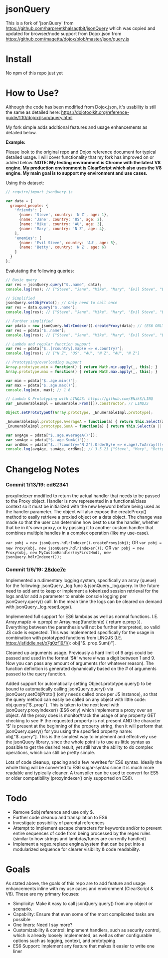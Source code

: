 # jsonQuery
This is a fork of 'jsonQuery' from https://github.com/harpreetkhalsagtbit/jsonQuery which was copied and updated for browser/node support from Dojox.json from https://github.com/maqetta/dojox/blob/master/json/query.js

# Install

No npm of this repo just yet

# How to Use?
Although the code has been modified from Dojox.json, it's usability is still the same as detailed here: https://dojotoolkit.org/reference-guide/1.10/dojox/json/query.html

My fork simple adds additional features and usage enhancements as detailed below.

**Example:**

Please look to the original repo and Dojox reference document for typical detailed usage. I will cover functionality that my fork has improved on or added below. **NOTE: My testing environment is Chrome with the latest V8 engine. My production environment is ClearScript which also uses the V8 engine. My main goal is to support my environment and use cases.**

Using this dataset:
```js
// require/import jsonQuery.js

var data = {
  grouped_people: {
    'friends': [
      {name: 'Steve', country: 'N Z', age: 1},
      {name: 'Jane', country: 'US', age: 2},
      {name: 'Mike', country: 'AU', age: 3},
      {name: 'Mary', country: 'N Z', age: 4},
    ],
    'enemies': [
      {name: 'Evil Steve', country: 'AU', age: 5},
      {name: 'Betty', country: 'N Z', age: 6}
    ]
  }
};
```

Evalutating the following queries:
```js
// Basic query
var res = jsonQuery.query("$..name", data);
console.log(res); // ["Steve", "Jane", "Mike", "Mary", "Evil Steve", "Betty"]

// Simplified
jsonQuery.setObjProto(); // Only need to call once
var res = data.query("$..name");
console.log(res); // ["Steve", "Jane", "Mike", "Mary", "Evil Steve", "Betty"]

// Further simplified
var pdata = new jsonQuery.hdlrIndexer().createProxy(data); // (ES6 ONLY) Called once per object that it needs to be used on; must reference the produced proxied object
var res = pdata["$..name"];
console.log(res); // ["Steve", "Jane", "Mike", "Mary", "Evil Steve", "Betty"]

// Lambda and regular function support
var res = pdata["$..[?country].map(e => e.country)"];
console.log(res); // ["N Z", "US", "AU", "N Z", "AU", "N Z"]

// Prototyping/overloading support
Array.prototype.min = function() { return Math.min.apply(_, this); }
Array.prototype.max = function() { return Math.max.apply(_, this); }

var min = pdata["$..age.min()"];
var max = pdata["$..age.max()"];
console.log(min, max); // 1 6

// Lambda & Prototyping with LINQJS: https://github.com/ENikS/LINQ
var _EnumerableImpl = Enumerable.From([]).constructor; // LINQJS

Object.setPrototypeOf(Array.prototype, _EnumerableImpl.prototype);

_EnumerableImpl.prototype.AverageA = function(a) { return this.Select(a || (e => e)).Average(e => parseInt(e, 10) || null) };
_EnumerableImpl.prototype.SumA = function(a) { return this.Select(a || (e => e)).Sum(e => parseInt(e, 10) || null) };

var avgAge = pdata["$..age.AverageA()"]);
var sumAge = pdata["$..age.SumA()"]);
var ordNms = pdata["$..[?country='N Z'].OrderBy(e => e.age).ToArray()[=name]"];
console.log(avgAge, sumAge, ordNms); // 3.5 21 ["Steve", "Mary", "Betty"]
```


# Changelog Notes
### Commit 1/13/19: [ed62341](https://github.com/gerneio/jsonQuery/commit/ed6234123d4c0922603b20f132e52c1293e2ef44)

proxyIndexer modified to return the actual handler that needs to be passed to the Proxy object. Handler is now represented in a functional/class context so it must be initialized with the new keyword before being used as the handler parameter. The object will also expose the createProxy() method to easily retrieve a proxied object on a data object. The change was made so that the user can determine how best to use the handler, whether that be in it's own proxy, or by passing it to another custom handler that combines multiple handles in a complex operation (like my use-case).

```var pobj = new jsonQuery.hdlrIndexer().createProxy(obj);```
OR
```var pobj = new Proxy(obj, new jsonQuery.hdlrIndexer());```
OR
```var pobj = new Proxy(obj, new MyCustomHandler(myFirstHndl, new jsonQuery.hdlrIndexer());```


### Commit 1/6/19: [28dce7e](https://github.com/gerneio/jsonQuery/commit/28dce7e90efb3d0a79c4c7ed4b9cf096352d7890)

Implemented a rudimentary logging system, specifically an array (queue) for the following: jsonQuery._log.func & jsonQuery._log.query. In the future need to add amt to keep or implement a tokenized session retrieval for the logs and/or add a parameter to enable console logging per jsonQuery.query() call. In the mean time the logs can be cleared on demand with jsonQuery._log.resetLogs().

Implemented full support for ES6 lambdas as well as normal functions. I.E. Array.map(e => e.prop) or Array.map(function(e) { return e.prop }). Everything between the parenthesis will not be further interpreted, so valid JS code is expected. This was implemented specifically for the usage in combination with prototyped functions from LINQJS (I.E. https://jsfiddle.net/x7g0zf19/1/): obj["$..prop.Sum()"].

Cleaned up arguments usage. Previously a hard limit of 9 args could be passed and used in the format '$#' where # was a digit between 1 and 9. Now you can pass any amount of arguments (for whatever reason). The function definition is generated dynamically based on the # of arguments passed to the query function.

Added support for automatically setting Object.prototype.query() to be bound to automatically calling jsonQuery.query() via jsonQuery.setObjProto() (only needs called once per JS instance), so that the query method can easily be called on any object with little code: obj.query("$..prop"). This is taken to the next level with jsonQuery.proxyIndexer() (ES6 only) which implements a proxy over an object. All the proxy does is monitor/track the usage of any property GET checking to see IF the requested property is not present AND the character '$' is present at the beginning of the property string, then it will perform that jsonQuery.query() for you using the specified property name: obj["$..query"]. This is the simplest way to implement and effectively use the jsonQuery library, since the whole point is to use as little syntax as possible to get the desired result, yet still have the ability to do complex operations, which can still be pretty simple.

Lots of code cleanup, spacing and a few rewrites for ES6 syntax. Ideally the whole thing will be converted to ES6 sugar-syntax since it is much more readable and typically cleaner. A transpiler can be used to convert for ES5 or older compatibility (proxyIndexer() only supported on ES6).

# Todo

* Remove $obj reference and use only $.
* Further code cleanup and transpilation to ES6
* Investigate possibility of parental references
* Attempt to implement escape characters for keywords and/or to prevent entire sequences of code from being processed by the regex rules (similar to how strings and lambdas/funcs are currently handled)
* Implement a regex.replace engine/system that can be put into a modularized sequence for clearer visibility & code readability.

# Goals

As stated above, the goals of this repo are to add feature and usage enhancements inline with my use cases and environment (ClearScript & V8). These are my primary focuses:

* Simplicity: Make it easy to call jsonQuery.query() from any object or scenario.
* Capability: Ensure that even some of the most complicated tasks are possible
* One liners: Need I say more?
* Customizability & control: Implement handlers, such as security control, which is already loosely implemented, as well as other configurable options such as logging, context, and prototyping.
* ES6 Support: Implement any feature that makes it easier to write one liner
